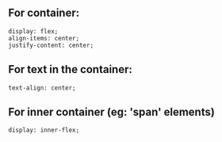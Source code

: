 ## For container:   
```  
display: flex;
align-items: center;
justify-content: center;
```  
## For text in the container:  
```  
text-align: center;
```  
## For inner container (eg: 'span' elements)
```  
display: inner-flex;
```
